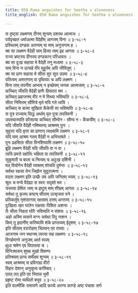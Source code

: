 ```yaml
---
title: 058 Rama anguishes for Seetha s aloneness
title_english: 058 Rama anguishes for Seetha s aloneness

---
```

स दृष्ट्वा लक्ष्मणम् दीनम् शून्यम् दशरथ आत्मजः ।  
पर्यपृच्छत धर्माअत्मा वैदेहीम् आगतम् विना ॥ ३-५८-१  
प्रस्थितम् दण्डक अरण्यम् या माम् अनुजगाम ह ।  
क्व सा लक्ष्मण वैदेही याम् हित्वा त्वम् इह आगतः ॥ ३-५८-२  
राज्य भ्रष्टस्य दीनस्य दण्डकान् परिधावतः ।  
क्व सा दुःख सहाया मे वैदेही तनु मध्यमा ॥ ३-५८-३  
याम् विना न उत्सहे वीर मुहूर्तम् अपि जीवितुम् ।  
क्व सा प्राण सहाया मे सीता सुर सुत उपमा ॥ ३-५८-४  
पतित्वम् अमराणाम् वा पृथिव्याः च अपि लक्ष्मण ।  
विना ताम् तपनीय आभाम् न इच्छेयम् जनक आत्मजाम् ॥ ३-५८-५  
कच्चित् जीवति वैदेही प्राणैः प्रियतरा मम ।  
कच्चित् प्रव्राजनम् वीर न मे मिथ्या भविष्यति ॥ ३-५८-६  
सीता निमित्तम् सौमित्रे मृते मयि गते त्वयि ।  
कच्चित् स कामा सुखिता कैकेयी सा भविष्यति ॥ ३-५८-७  
स पुत्र राज्याम् सिद्ध अर्थाम् मृत पुत्रा तपस्विनी ।  
उपस्थास्यति कौसल्या कच्चित् सौम्येन - सौम्य न - कैकयीम् ॥ ३-५८-८  
यदि जीवति वैदेही गमिष्याम्य् आश्रमम् पुनः ।  
सुवृत्ता यदि वृत्ता सा प्राणान् त्यक्ष्यामि लक्ष्मण ॥ ३-५८-९  
यदि माम् आश्रम गतम् वैदेही न अभिभाषते ।  
पुनः प्रहसिता सीता विनशिष्यामि लक्ष्मण ॥ ३-५८-१०  
ब्रूहि लक्ष्मण वैदेही यदि जीवति वा न वा ।  
त्वयि प्रमत्ते रक्षोभिः भक्षिता वा तपस्विनी ॥ ३-५८-११  
सुकुमारी च बाला च नित्यम् च अदुःख दर्शिनी ।  
मत् वियोगेन वैदेही व्यक्तम् शोचति दुर्मनाः ॥ ३-५८-१२  
सर्वथा रक्षसा तेन जिह्मेन सुदुरात्मना ।  
वदता लक्ष्मण इति उच्छैः तव अपि जनितम् भयम् ॥ ३-५८-१३  
श्रुतः च मन्ये वैदेह्या स स्वरः सदृशो मम ।  
त्रस्तया प्रेषितः त्वम् च द्रष्टुम् माम् शीघ्रम् आगतः ॥ ३-५८-१४  
सर्वथा तु कृतम् कष्टम् सीताम् उत्सृजता वने ।  
प्रतिकर्तुम् नृशंसानाम् रक्षसाम् दत्तम् अन्तरम् ॥ ३-५८-१५  
दुःखिताः खर घातेन राक्षसाः पिशित अशनाः ।  
तैः सीता निहता घोरैः भविष्यति न संशयः ॥ ३-५८-१६  
अहो अस्मि व्यसने मग्नः सर्वथा रिपु नाशन ।  
किम् तु इदानीम् करिष्यामि शंके प्राप्तव्यम् ईदृशम् ॥ ३-५८-१७  
इति सीताम् वरारोहाम् चिंतयन् एव राघवः ।  
आजगाम जन स्थानम् त्वरया सह लक्ष्मणः ॥ ३-५८-१८  
विगर्हमाणो अनुजम् आर्त रूपम्  
क्षुधा श्रमेण एव पिपासया च ।  
विनिःश्वसन् शुष्क मुखो विषण्णः  
प्रतिश्रयम् प्राप्य समीक्ष्य शून्यम् ॥ ३-५८-१९  
स्वम् आश्रमम् स प्रविगाह्य वीरो  
विहार देशान् अनुसृत्य कांश्चित् ।  
एतत् तत् इति एव निवास भूमौ  
प्रहृष्ट रोमा व्यथितो बभूव ॥ ३-५८-२०  
इति वाल्मीकि रामायणे आदि काव्ये अरण्य काण्डे अष्ट पंचाशः सर्गः